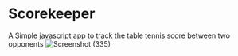 # Scorekeeper

A Simple javascript app to track the table tennis score between two opponents
![Screenshot (335)](https://user-images.githubusercontent.com/69858342/113784498-2db74f80-9753-11eb-8897-43c8883a47aa.png)
